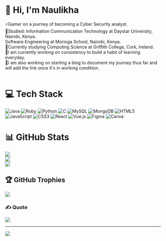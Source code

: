 # 💫 Hi, I'm Naulikha
⚡Gamer on a journey of becoming a Cyber Security analyst.<br>
🌱Studied: Information Communication Technology at Daystar University, Nairobi, Kenya.<br> 
           Software Engineering at Moringa School, Nairobi, Kenya. <br>
🌱Currently studying Computing Science at Griffith College, Cork, Ireland.<br>
💬I am currently working on consistency to build a habit of learning everyday.<br>
💬I am also working on starting a blog to document my journey thus far and will add the link once it's in working condition.<br><br>


# 💻 Tech Stack
![Java](https://img.shields.io/badge/java-%23ED8B00.svg?style=for-the-badge&logo=openjdk&logoColor=white)  ![Ruby](https://img.shields.io/badge/ruby-%23CC342D.svg?style=for-the-badge&logo=ruby&logoColor=white) ![Python](https://img.shields.io/badge/python-3670A0?style=for-the-badge&logo=python&logoColor=ffdd54) ![C](https://img.shields.io/badge/c-%2300599C.svg?style=for-the-badge&logo=c&logoColor=white) 
![MySQL](https://img.shields.io/badge/mysql-4479A1.svg?style=for-the-badge&logo=mysql&logoColor=white) ![MongoDB](https://img.shields.io/badge/MongoDB-%234ea94b.svg?style=for-the-badge&logo=mongodb&logoColor=white)
![HTML5](https://img.shields.io/badge/html5-%23E34F26.svg?style=for-the-badge&logo=html5&logoColor=white) ![JavaScript](https://img.shields.io/badge/javascript-%23323330.svg?style=for-the-badge&logo=javascript&logoColor=%23F7DF1E) ![CSS3](https://img.shields.io/badge/css3-%231572B6.svg?style=for-the-badge&logo=css3&logoColor=white) 
![React](https://img.shields.io/badge/react-%2320232a.svg?style=for-the-badge&logo=react&logoColor=%2361DAFB) ![Vue.js](https://img.shields.io/badge/vue.js-%2335495e.svg?style=for-the-badge&logo=vuedotjs&logoColor=%234FC08D) 
![Figma](https://img.shields.io/badge/figma-%23F24E1E.svg?style=for-the-badge&logo=figma&logoColor=white) ![Canva](https://img.shields.io/badge/Canva-%2300C4CC.svg?style=for-the-badge&logo=Canva&logoColor=white)
# 📊 GitHub Stats
![](https://github-readme-stats.vercel.app/api?username=Naulikha&theme=codeSTACKr&hide_border=true&include_all_commits=false&count_private=false)<br/>
![](https://nirzak-streak-stats.vercel.app/?user=Naulikha&theme=codeSTACKr&hide_border=true)<br/>
![](https://github-readme-stats.vercel.app/api/top-langs/?username=Naulikha&theme=codeSTACKr&hide_border=true&include_all_commits=false&count_private=false&layout=compact)

## 🏆 GitHub Trophies
![](https://github-profile-trophy.vercel.app/?username=Naulikha&theme=radical&no-frame=true&no-bg=true&margin-w=4)

### ✍️ Quote
![]([https://quotes-github-readme.vercel.app/api?type=horizontal&theme=radical](https://quotes-github-readme.vercel.app/api?type=horizontal&theme=radical))

---
[![](https://visitcount.itsvg.in/api?id=Naulikha&icon=0&color=0)](https://visitcount.itsvg.in)

<!-- Proudly created with GPRM ( https://gprm.itsvg.in ) -->
